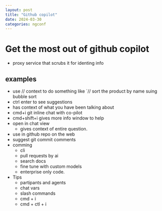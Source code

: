 ```yaml
---
layout: post
title: "Github copilot"
date: 2024-03-30
categories: ngconf
---
```


# Get the most out of github copilot

- proxy service that scrubs it for identing info

## examples

- use // context to do something like `// sort the product by name suing bubble sort
- ctrl enter to see suggestions
- has context of what you have been talking about
- cmd+i git inline chat with co-pilot
- cmd+shift+i gives more info window to help
- open in chat view
  - gives context of entire question.
- use in github repo on the web
- suggest git commit comments
- comming
  - cli
  - pull requests by ai
  - search docs
  - fine tune with custom models
  - enterprise only code.
- Tips
  - partipants and agents
  - chat vars
  - slash commands
  - cmd + i
  - cmd + ctl + i
